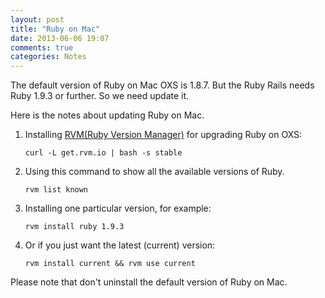 ```yaml
---
layout: post
title: "Ruby on Mac"
date: 2013-06-06 19:07
comments: true
categories: Notes
---
```

The default version of Ruby on Mac OXS is 1.8.7. But the Ruby Rails needs Ruby 1.9.3 or further. So we need update it.

Here is the notes about updating Ruby on Mac.
<!-- more -->
1. Installing [RVM(Ruby Version Manager)](https://rvm.io/) for upgrading Ruby on OXS:
	<pre><code>curl -L get.rvm.io | bash -s stable</code></pre>

2. Using this command to show all the available versions of Ruby.
	<pre><code>rvm list known</code></pre>

3. Installing one particular version, for example:
	<pre><code>rvm install ruby 1.9.3</code></pre>

4. Or if you just want the latest (current) version:
	<pre><code>rvm install current && rvm use current</code></pre>

Please note that don't uninstall the default version of Ruby on Mac.
